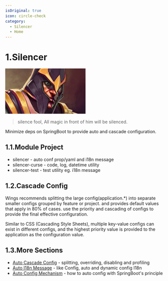 ```yaml
---
isOriginal: true
icon: circle-check
category:
  - Silencer
  - Home
---
```


# 1.Silencer

![silencer](/silencer_icon.png)

> silence fool, All magic in front of him will be silenced.

Minimize deps on SpringBoot to provide auto and cascade configuration.

## 1.1.Module Project

* silencer - auto conf prop/yaml and i18n message
* silencer-curse - code, log, datetime utility
* silencer-test - test utility eg. i18n message

## 1.2.Cascade Config

Wings recommends splitting the large config(application.*) into separate smaller configs
grouped by feature or project. and provides default values that apply in 80% of cases.
use the priority and cascading of configs to provide the final effective configuration.

Similar to CSS (Cascading Style Sheets), multiple key-value configs can exist in different configs,
and the highest priority value is provided to the application as the configuration value.

## 1.3.More Sections

* [Auto Cascade Config](./1a-wings-conf.md) - splitting, overriding, disabling and profiling
* [Auto I18n Message](./1b-wings-i18n.md) - like Config, auto and dynamic config I18n
* [Auto Config Mechanism](./1c-spring-auto.md) - how to auto config with SpringBoot's principle
